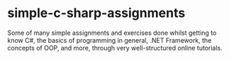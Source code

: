# simple-c-sharp-assignments
Some of many simple assignments and exercises done whilst getting to know C#, the basics of programming in general, .NET Framework, the concepts of OOP, and more, through very well-structured online tutorials.
